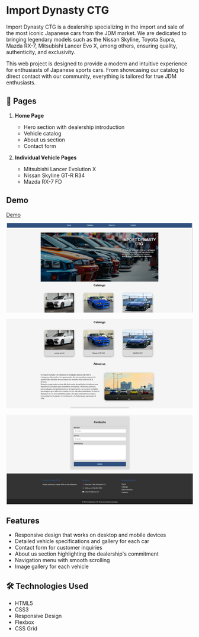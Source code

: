 
# Import Dynasty CTG

Import Dynasty CTG is a dealership specializing in the import and sale of the most iconic Japanese cars from the JDM market. We are dedicated to bringing legendary models such as the Nissan Skyline, Toyota Supra, Mazda RX-7, Mitsubishi Lancer Evo X, among others, ensuring quality, authenticity, and exclusivity.

This web project is designed to provide a modern and intuitive experience for enthusiasts of Japanese sports cars. From showcasing our catalog to direct contact with our community, everything is tailored for true JDM enthusiasts.


## 📱 Pages
1. **Home Page**
   - Hero section with dealership introduction
   - Vehicle catalog
   - About us section
   - Contact form

2. **Individual Vehicle Pages**
   - Mitsubishi Lancer Evolution X
   - Nissan Skyline GT-R R34
   - Mazda RX-7 FD

## Demo
[Demo](https://67c103e0bb6b8c5dabd409bb--steady-tiramisu-472427.netlify.app/)

![App Screenshot](/screenshots/pag-inicial-catalogo.png)

![App Screenshot](/screenshots/pag-inicial-nosotros.png)

![App Screenshot](/screenshots/pag-inicial-contacto.png)

## Features

- Responsive design that works on desktop and mobile devices
- Detailed vehicle specifications and gallery for each car
- Contact form for customer inquiries
- About us section highlighting the dealership's commitment
- Navigation menu with smooth scrolling
- Image gallery for each vehicle


## 🛠️ Technologies Used
- HTML5
- CSS3
- Responsive Design
- Flexbox
- CSS Grid

